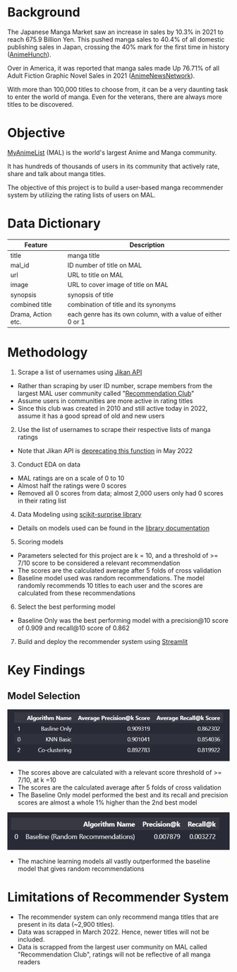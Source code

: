 # Background
The Japanese Manga Market saw an increase in sales by 10.3% in 2021 to reach 675.9 Billion Yen. This pushed manga sales to 40.4% of all domestic publishing sales in Japan, crossing the 40% mark for the first time in history ([AnimeHunch][1]).

Over in America, it was reported that manga sales made Up 76.71% of all Adult Fiction Graphic Novel Sales in 2021 ([AnimeNewsNetwork][2]).

With more than 100,000 titles to choose from, it can be a very daunting task to enter the world of manga. Even for the veterans, there are always more titles to be discovered.

[1]: https://animehunch.com/japanese-manga-market-increases-by-10-3-in-2021-to-675-9-billion-yen/ "AnimeHunch"

[2]: https://www.animenewsnetwork.com/news/2022-03-01/npd-bookscan-via-the-beat-manga-made-up-76.71-percent-of-adult-fiction-graphic-novel-sales-in-2021/.182296 "AnimeNewsNetwork"

# Objective
[MyAnimeList][3] (MAL) is the world's largest Anime and Manga community.

It has hundreds of thousands of users in its community that actively rate, share and talk about manga titles.

The objective of this project is to build a user-based manga recommender system by utilizing the rating lists of users on MAL.


[3]: https://myanimelist.net/about.php "MyAnimeList"
# Data Dictionary


| Feature |	 Description |
| --- | --- |
|title| manga title|
|mal_id|ID number of title on MAL|
|url|URL to title on MAL|
|image|URL to cover image of title on MAL|
|synopsis|synopsis of title|
|combined title|combination of title and its synonyms|
|Drama, Action etc.|each genre has its own column, with a value of either 0 or 1|


# Methodology

1. Scrape a list of usernames using [Jikan API][4]
- Rather than scraping by user ID number, scrape members from the largest MAL user community called "[Recommendation Club][5]"
- Assume users in communities are more active in rating titles
- Since this club was created in 2010 and still active today in 2022, assume it has a good spread of old and new users
2. Use the list of usernames to scrape their respective lists of manga ratings
- Note that Jikan API is [deprecating this function][6] in May 2022
3. Conduct EDA on data
- MAL ratings are on a scale of 0 to 10
- Almost half the ratings were 0 scores
- Removed all 0 scores from data; almost 2,000 users only had 0 scores in their rating list
4. Data Modeling using [scikit-surprise library][7]
- Details on models used can be found in the [library documentation][8]
5. Scoring models 
- Parameters selected for this project are k = 10, and a threshold of >= 7/10 score to be considered a relevant recommendation
- The scores are the calculated average after 5 folds of cross validation
- Baseline model used was random recommendations. The model randomly recommends 10 titles to each user and the scores are calculated from these recommendations
6. Select the best performing model
- Baseline Only was the best performing model with a precision@10 score of 0.909 and recall@10 score of 0.862
7. Build and deploy the recommender system using [Streamlit][9]

[4]: https://docs.api.jikan.moe/ "Jikan API"
[5]: https://myanimelist.net/clubs.php?cid=20081 "Recommendation Club"
[6]: https://docs.google.com/document/d/1-6H-agSnqa8Mfmw802UYfGQrceIEnAaEh4uCXAPiX5A/edit "Deprecating Mangalists"
[7]: https://github.com/NicolasHug/Surprise "Scikit-Surprise"
[8]: https://surprise.readthedocs.io/en/stable/prediction_algorithms_package.html "Model Documentation"
[9]: https://streamlit.io/ "Streamlit"

# Key Findings
## Model Selection
![Model Performance](images/model_performance.png)
- The scores above are calculated with a relevant score threshold of >= 7/10, at k =10
- The scores are the calculated average after 5 folds of cross validation
- The Baseline Only model performed the best and its recall and precision scores are almost a whole 1% higher than the 2nd best model

![Baseline Random Recommendations](images/baseline.png)
- The machine learning models all vastly outperformed the baseline model that gives random recommendations


# Limitations of Recommender System
- The recommender system can only recommend manga titles that are present in its data (~2,900 titles).
- Data was scrapped in March 2022. Hence, newer titles will not be included.
- Data is scrapped from the largest user community on MAL called "Recommendation Club", ratings will not be reflective of all manga readers


